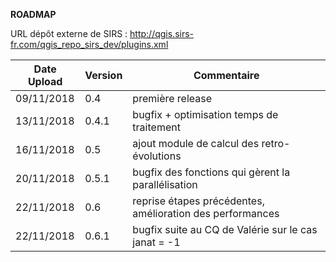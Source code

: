 **ROADMAP**

URL dépôt externe de SIRS : http://qgis.sirs-fr.com/qgis_repo_sirs_dev/plugins.xml

| Date Upload | Version | Commentaire |
|-------------|---------|-------------|
| 09/11/2018  |  0.4    | première release |
| 13/11/2018  | 0.4.1   | bugfix + optimisation temps de traitement |
| 16/11/2018  |  0.5    | ajout module de calcul des retro-évolutions |
| 20/11/2018  | 0.5.1   | bugfix des fonctions qui gèrent la parallélisation |
| 22/11/2018  |  0.6    | reprise étapes précédentes, amélioration des performances |
| 22/11/2018  | 0.6.1   | bugfix suite au CQ de Valérie sur le cas janat = -1 |
